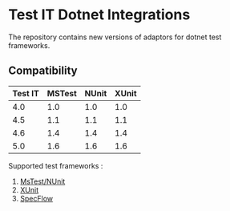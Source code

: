 # Test IT Dotnet Integrations

The repository contains new versions of adaptors for dotnet test frameworks.

## Compatibility

| Test IT | MSTest | NUnit | XUnit |
|---------|--------|-------|-------|
| 4.0     | 1.0    | 1.0   | 1.0   |
| 4.5     | 1.1    | 1.1   | 1.1   |
| 4.6     | 1.4    | 1.4   | 1.4   |
| 5.0     | 1.6    | 1.6   | 1.6   |

Supported test frameworks :

1. [MsTest/NUnit](https://github.com/testit-tms/adapters-dotnet/tree/main/Tms.Adapter)
2. [XUnit](https://github.com/testit-tms/adapters-dotnet/tree/main/Tms.Adapter.XUnit)
3. [SpecFlow](https://github.com/testit-tms/adapters-dotnet/tree/main/Tms.Adapter.SpecFlowPlugin)
